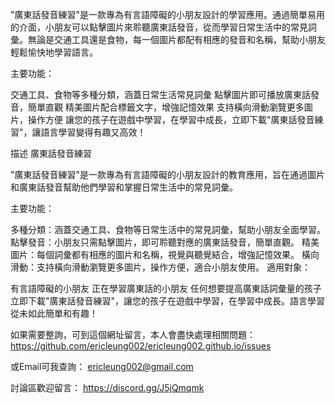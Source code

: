 "廣東話發音練習"是一款專為有言語障礙的小朋友設計的學習應用。通過簡單易用的介面，小朋友可以點擊圖片來聆聽廣東話發音，從而學習日常生活中的常見詞彙。無論是交通工具還是食物，每一個圖片都配有相應的發音和名稱，幫助小朋友輕鬆愉快地學習語言。

主要功能：

交通工具、食物等多種分類，涵蓋日常生活常見詞彙
點擊圖片即可播放廣東話發音，簡單直觀
精美圖片配合標籤文字，增強記憶效果
支持橫向滑動瀏覽更多圖片，操作方便
讓您的孩子在遊戲中學習，在學習中成長，立即下載"廣東話發音練習"，讓語言學習變得有趣又高效！

描述
廣東話發音練習

"廣東話發音練習"是一款專為有言語障礙的小朋友設計的教育應用，旨在通過圖片和廣東話發音幫助他們學習和掌握日常生活中的常見詞彙。

主要功能：

多種分類：涵蓋交通工具、食物等日常生活中的常見詞彙，幫助小朋友全面學習。
點擊發音：小朋友只需點擊圖片，即可聆聽對應的廣東話發音，簡單直觀。
精美圖片：每個詞彙都有相應的圖片和名稱，視覺與聽覺結合，增強記憶效果。
橫向滑動：支持橫向滑動瀏覽更多圖片，操作方便，適合小朋友使用。
適用對象：

有言語障礙的小朋友
正在學習廣東話的小朋友
任何想要提高廣東話詞彙量的孩子
立即下載"廣東話發音練習"，讓您的孩子在遊戲中學習，在學習中成長。語言學習從未如此簡單和有趣！

如果需要整詢，可到這個網址留言，本人會盡快處理相關問題：
https://github.com/ericleung002/ericleung002.github.io/issues

或Email可我查詢：
ericleung002@gmail.com

討論區歡迎留言：
https://discord.gg/J5jQmqmk
